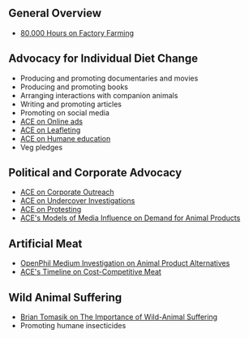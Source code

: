 <!-- TITLE: Improving Animal Welfare -->
<!-- SUBTITLE: Making the world better for nonhuman animals -->

## General Overview

* [80,000 Hours on Factory Farming](https://80000hours.org/problem-profiles/factory-farming/)


## Advocacy for Individual Diet Change

* Producing and promoting documentaries and movies
* Producing and promoting books
* Arranging interactions with companion animals
* Writing and promoting articles
* Promoting on social media
* [ACE on Online ads](https://animalcharityevaluators.org/advocacy-interventions/interventions/online-ads/)
* [ACE on Leafleting](https://animalcharityevaluators.org/advocacy-interventions/interventions/leafleting/)
* [ACE on Humane education](https://animalcharityevaluators.org/advocacy-interventions/interventions/humane-education/)
* Veg pledges


## Political and Corporate Advocacy

* [ACE on Corporate Outreach](https://animalcharityevaluators.org/advocacy-interventions/interventions/corporate-outreach/)
* [ACE on Undercover Investigations](https://animalcharityevaluators.org/advocacy-interventions/interventions/undercover-investigations/)
* [ACE on Protesting](https://animalcharityevaluators.org/advocacy-interventions/interventions/protests/)
* [ACE's Models of Media Influence on Demand for Animal Products](https://animalcharityevaluators.org/research/other-topics/models-of-media/)

## Artificial Meat

* [OpenPhil Medium Investigation on Animal Product Alternatives](https://www.openphilanthropy.org/research/cause-reports/animal-product-alternatives)
* [ACE's Timeline on Cost-Competitive Meat](https://animalcharityevaluators.org/research/other-topics/cost-competitive-timeline/#report)


## Wild Animal Suffering
* [Brian Tomasik on The Importance of Wild-Animal Suffering](https://foundational-research.org/the-importance-of-wild-animal-suffering/)
* Promoting humane insecticides